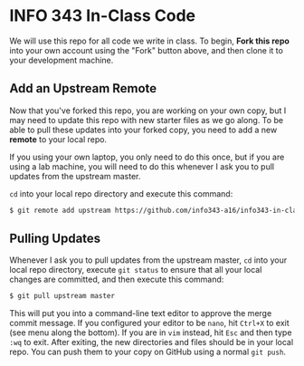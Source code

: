 # INFO 343 In-Class Code

We will use this repo for all code we write in class. To begin, **Fork this repo** into your own account using the "Fork" button above, and then clone it to your development machine.

## Add an Upstream Remote

Now that you've forked this repo, you are working on your own copy, but I may need to update this repo with new starter files as we go along. To be able to pull these updates into your forked copy, you need to add a new **remote** to your local repo. 

If you using your own laptop, you only need to do this once, but if you are using a lab machine, you will need to do this whenever I ask you to pull updates from the upstream master.

`cd` into your local repo directory and execute this command:

```bash
$ git remote add upstream https://github.com/info343-a16/info343-in-class
```

## Pulling Updates

Whenever I ask you to pull updates from the upstream master, `cd` into your local repo directory, execute `git status` to ensure that all your local changes are committed, and then execute this command:

```bash
$ git pull upstream master
```

This will put you into a command-line text editor to approve the merge commit message. If you configured your editor to be `nano`, hit `Ctrl+X` to exit (see menu along the bottom). If you are in `vim` instead, hit `Esc` and then type `:wq` to exit. After exiting, the new directories and files should be in your local repo. You can push them to your copy on GitHub using a normal `git push`.

